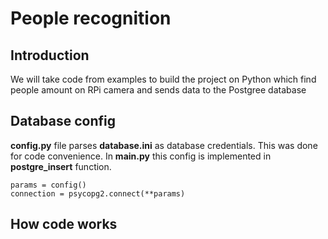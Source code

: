 # People recognition

## Introduction

We will take code from examples to build the project on Python which find people amount on RPi camera and sends data to the Postgree database

## Database config

**config.py** file parses **database.ini** as database credentials. This was done for code convenience. In **main.py** this config is implemented in **postgre_insert** function.
```
params = config()
connection = psycopg2.connect(**params)
```

## How code works

